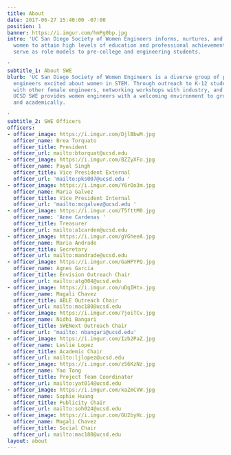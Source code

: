 ```yaml
---
title: About
date: 2017-06-27 15:40:00 -07:00
position: 1
banner: https://i.imgur.com/hmPg0bp.jpg
intro: 'UC San Diego Society of Women Engineers informs, nurtures, and encourages
  women to attain high levels of education and professional achievement. Our members
  serve as role models to pre-college and engineering students.

'
subtitle_1: About SWE
blurb: 'UC San Diego Society of Women Engineers is a diverse group of passionate young
  engineers excited about women in STEM. Through outreach to K-12 students, socials
  with other female engineers, networking workshops with industry, and technical teams,
  UCSD SWE provides women engineers with a welcoming environment to grow professionally
  and academically.

'
subtitle_2: SWE Officers
officers:
- officer_image: https://i.imgur.com/DjlBbwM.jpg
  officer_name: Brea Torquato
  officer_title: President
  officer_url: mailto:btorquat@ucsd.edu
- officer_image: https://i.imgur.com/BZZyXFo.jpg
  officer_name: Payal Singh
  officer_title: Vice President External
  officer_url: 'mailto:pks007@ucsd.edu '
- officer_image: https://i.imgur.com/Y6rOo3m.jpg
  officer_name: Maria Galvez
  officer_title: Vice President Internal
  officer_url: 'mailto:mcgalvez@ucsd.edu '
- officer_image: https://i.imgur.com/T5fttM0.jpg
  officer_name: 'Anne Cardenas '
  officer_title: Treasurer
  officer_url: mailto:a1carden@ucsd.edu
- officer_image: https://i.imgur.com/gYGheeA.jpg
  officer_name: Maria Andrade
  officer_title: Secretary
  officer_url: mailto:mandrade@ucsd.edu
- officer_image: https://i.imgur.com/GaHPYPQ.jpg
  officer_name: Agnes Garcia
  officer_title: Envision Outreach Chair
  officer_url: mailto:atg004@ucsd.edu
- officer_image: https://i.imgur.com/uDqIHtx.jpg
  officer_name: Magali Chavez
  officer_title: ABLE Outreach Chair
  officer_url: mailto:mac180@ucsd.edu
- officer_image: https://i.imgur.com/7joiTCv.jpg
  officer_name: Nidhi Bangari
  officer_title: SWENext Outreach Chair
  officer_url: 'mailto: nbangari@ucsd.edu'
- officer_image: https://i.imgur.com/Izb2PaZ.jpg
  officer_name: Leslie Lopez
  officer_title: Academic Chair
  officer_url: mailto:ljlopez@ucsd.edu
- officer_image: https://i.imgur.com/z56KzNz.jpg
  officer_name: Yao Tong
  officer_title: Project Team Coordinator
  officer_url: mailto:yat014@ucsd.edu
- officer_image: https://i.imgur.com/kaZmCVW.jpg
  officer_name: Sophie Huang
  officer_title: Publicity Chair
  officer_url: mailto:soh024@ucsd.edu
- officer_image: https://i.imgur.com/GU2byHc.jpg
  officer_name: Magali Chavez
  officer_title: Social Chair
  officer_url: mailto:mac180@ucsd.edu
layout: about
---
```


